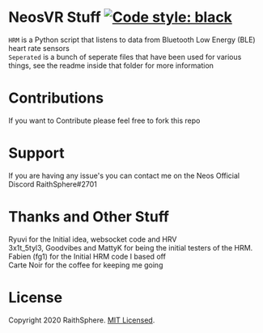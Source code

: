 # NeosVR Stuff [![Code style: black](https://img.shields.io/badge/code%20style-black-000000.svg)](https://github.com/psf/black)

`HRM` is a Python script that listens to data from Bluetooth Low Energy (BLE) heart rate sensors<BR>
`Seperated` is a bunch of seperate files that have been used for various things, see the readme inside that folder for more information

# Contributions
If you want to Contribute please feel free to fork this repo

# Support
If you are having any issue's you can contact me on the Neos Official Discord RaithSphere#2701

# Thanks and Other Stuff
Ryuvi for the Initial idea, websocket code and HRV
<BR>3x1t_5tyl3, Goodvibes and MattyK for being the initial testers of the HRM.
<BR>Fabien (fg1) for the Initial HRM code I based off
<BR>Carte Noir for the coffee for keeping me going

# License
Copyright 2020 RaithSphere.
[MIT Licensed](https://github.com/RaithSphere/NeosVR-Stuff/blob/main/HRM/LICENSE).
